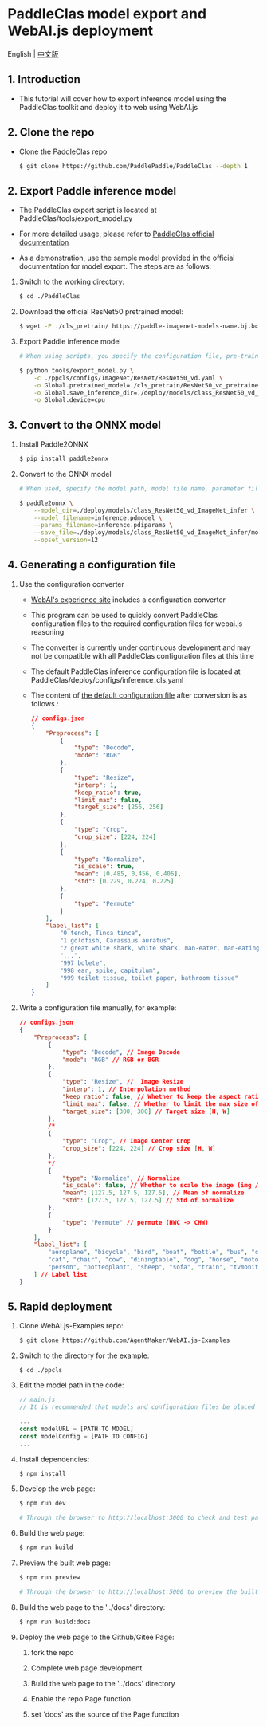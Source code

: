 # PaddleClas model export and WebAI.js deployment
English | [中文版](./README_CN.md)

## 1. Introduction
* This tutorial will cover how to export inference model using the PaddleClas toolkit and deploy it to web using WebAI.js

## 2. Clone the repo
* Clone the PaddleClas repo

    ```bash
    $ git clone https://github.com/PaddlePaddle/PaddleClas --depth 1
    ```

## 2. Export Paddle inference model
* The PaddleClas export script is located at PaddleClas/tools/export_model.py

* For more detailed usage, please refer to [PaddleClas official documentation](https://github.com/PaddlePaddle/PaddleClas/blob/release/2.3/docs/en/inference_deployment/export_model_en.md)

* As a demonstration, use the sample model provided in the official documentation for model export. The steps are as follows:

1. Switch to the working directory:

    ```bash
    $ cd ./PaddleClas
    ```

2. Download the official ResNet50 pretrained model:

    ```bash
    $ wget -P ./cls_pretrain/ https://paddle-imagenet-models-name.bj.bcebos.com/dygraph/legendary_models/ResNet50_vd_pretrained.pdparams
    ```

3. Export Paddle inference model

    ```bash
    # When using scripts, you specify the configuration file, pre-training model, save directory, and currently running device type of the model through command line parameters

    $ python tools/export_model.py \
        -c ./ppcls/configs/ImageNet/ResNet/ResNet50_vd.yaml \
        -o Global.pretrained_model=./cls_pretrain/ResNet50_vd_pretrained \
        -o Global.save_inference_dir=./deploy/models/class_ResNet50_vd_ImageNet_infer \
        -o Global.device=cpu
    ```

## 3. Convert to the ONNX model

1. Install Paddle2ONNX

    ```bash
    $ pip install paddle2onnx
    ```

2. Convert to the ONNX model

    ```bash
    # When used, specify the model path, model file name, parameter file name, save file path, and version of the ONNX operator set for the Paddle inference model with command line arguments

    $ paddle2onnx \
        --model_dir=./deploy/models/class_ResNet50_vd_ImageNet_infer \
        --model_filename=inference.pdmodel \
        --params_filename=inference.pdiparams \
        --save_file=./deploy/models/class_ResNet50_vd_ImageNet_infer/model.onnx \
        --opset_version=12
    ```

## 4. Generating a configuration file

1. Use the configuration converter

    * [WebAI's experience site](https://agentmaker.github.io/WebAI.js) includes a configuration converter

    * This program can be used to quickly convert PaddleClas configuration files to the required configuration files for webai.js reasoning

    * The converter is currently under continuous development and may not be compatible with all PaddleClas configuration files at this time

    * The default PaddleClas inference configuration file is located at PaddleClas/deploy/configs/inference_cls.yaml

    * The content of [the default configuration file](./public/pplcnet_x0_25_imagenet/configs.json) after conversion is as follows :

        ```json
        // configs.json
        {
            "Preprocess": [
                {
                    "type": "Decode",
                    "mode": "RGB"
                },
                {
                    "type": "Resize",
                    "interp": 1,
                    "keep_ratio": true,
                    "limit_max": false,
                    "target_size": [256, 256]
                },
                {
                    "type": "Crop",
                    "crop_size": [224, 224]
                },
                {
                    "type": "Normalize",
                    "is_scale": true,
                    "mean": [0.485, 0.456, 0.406],
                    "std": [0.229, 0.224, 0.225]
                },
                {
                    "type": "Permute"
                }
            ],
            "label_list": [
                "0 tench, Tinca tinca",
                "1 goldfish, Carassius auratus",
                "2 great white shark, white shark, man-eater, man-eating shark, Carcharodon carcharias",
                "...",
                "997 bolete",
                "998 ear, spike, capitulum",
                "999 toilet tissue, toilet paper, bathroom tissue"
            ]
        }
        ```

2. Write a configuration file manually, for example:

    ```json
    // configs.json
    {
        "Preprocess": [
            {
                "type": "Decode", // Image Decode
                "mode": "RGB" // RGB or BGR
            },
            {
                "type": "Resize", //  Image Resize
                "interp": 1, // Interpolation method
                "keep_ratio": false, // Whether to keep the aspect ratio
                "limit_max": false, // Whether to limit the max size of image
                "target_size": [300, 300] // Target size [H, W]
            },
            /*
            {
                "type": "Crop", // Image Center Crop
                "crop_size": [224, 224] // Crop size [H, W]
            },
            */
            {
                "type": "Normalize", // Normalize
                "is_scale": false, // Whether to scale the image (img /= 255.0)
                "mean": [127.5, 127.5, 127.5], // Mean of normalize
                "std": [127.5, 127.5, 127.5] // Std of normalize
            },
            {
                "type": "Permute" // permute (HWC -> CHW)
            }
        ],
        "label_list": [
            "aeroplane", "bicycle", "bird", "boat", "bottle", "bus", "car", 
            "cat", "chair", "cow", "diningtable", "dog", "horse", "motorbike", 
            "person", "pottedplant", "sheep", "sofa", "train", "tvmonitor"
        ] // Label list
    }
    ```

## 5. Rapid deployment

1. Clone WebAI.js-Examples repo:

    ```bash
    $ git clone https://github.com/AgentMaker/WebAI.js-Examples
    ```

2. Switch to the directory for the example:

    ```
    $ cd ./ppcls
    ```

3. Edit the model path in the code:

    ```js
    // main.js
    // It is recommended that models and configuration files be placed in the 'public' directory, where files can be referenced using the path '/*'

    ...
    const modelURL = [PATH TO MODEL]
    const modelConfig = [PATH TO CONFIG] 
    ...
    ```

4. Install dependencies:

    ```bash
    $ npm install
    ```

5. Develop the web page:

    ```bash
    $ npm run dev

    # Through the browser to http://localhost:3000 to check and test page
    ```

6. Build the web page:

    ```bash
    $ npm run build
    ```

7. Preview the built web page:

    ```bash
    $ npm run preview

    # Through the browser to http://localhost:5000 to preview the built page
    ```

8. Build the web page to the '../docs' directory:

    ```bash
    $ npm run build:docs
    ```

9. Deploy the web page to the Github/Gitee Page:

    1. fork the repo

    2. Complete web page development

    3. Build the web page to the '../docs' directory

    4. Enable the repo Page function

    5. set 'docs' as the source of the Page function